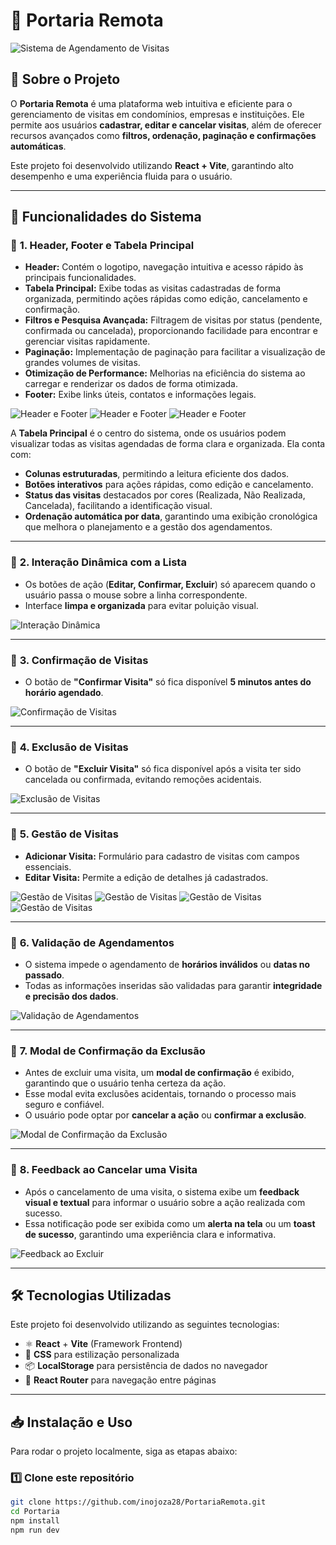 # 🏢 Portaria Remota

![Sistema de Agendamento de Visitas](./src/preview/Inicio.png)

## 📖 Sobre o Projeto

O **Portaria Remota** é uma plataforma web intuitiva e eficiente para o gerenciamento de visitas em condomínios, empresas e instituições. Ele permite aos usuários **cadastrar, editar e cancelar visitas**, além de oferecer recursos avançados como **filtros, ordenação, paginação e confirmações automáticas**.

Este projeto foi desenvolvido utilizando **React + Vite**, garantindo alto desempenho e uma experiência fluida para o usuário.

---

## 🚀 **Funcionalidades do Sistema**

### 📌 **1. Header, Footer e Tabela Principal**  
- **Header:** Contém o logotipo, navegação intuitiva e acesso rápido às principais funcionalidades. 
- **Tabela Principal:** Exibe todas as visitas cadastradas de forma organizada, permitindo ações rápidas como edição, cancelamento e confirmação. 
- **Filtros e Pesquisa Avançada:** Filtragem de visitas por status (pendente, confirmada ou cancelada), proporcionando facilidade para encontrar e gerenciar visitas rapidamente.  
- **Paginação:** Implementação de paginação para facilitar a visualização de grandes volumes de visitas.  
- **Otimização de Performance:** Melhorias na eficiência do sistema ao carregar e renderizar os dados de forma otimizada.  
- **Footer:** Exibe links úteis, contatos e informações legais.    

![Header e Footer](./src/preview/Inicio.png)
![Header e Footer](./src/preview/Tabela.png)
![Header e Footer](./src/preview/footer.png)

A **Tabela Principal** é o centro do sistema, onde os usuários podem visualizar todas as visitas agendadas de forma clara e organizada. Ela conta com:  

- **Colunas estruturadas**, permitindo a leitura eficiente dos dados.  
- **Botões interativos** para ações rápidas, como edição e cancelamento.  
- **Status das visitas** destacados por cores (Realizada, Não Realizada, Cancelada), facilitando a identificação visual.  
- **Ordenação automática por data**, garantindo uma exibição cronológica que melhora o planejamento e a gestão dos agendamentos.  
---


### 📌 **2. Interação Dinâmica com a Lista**
- Os botões de ação (**Editar, Confirmar, Excluir**) só aparecem quando o usuário passa o mouse sobre a linha correspondente.
- Interface **limpa e organizada** para evitar poluição visual.

![Interação Dinâmica](./src/preview/Botoes.png)

---

### 📌 **3. Confirmação de Visitas**
- O botão de **"Confirmar Visita"** só fica disponível **5 minutos antes do horário agendado**.

![Confirmação de Visitas](./src/preview/Botoes02.png)

---

### 📌 **4. Exclusão de Visitas**  
- O botão de **"Excluir Visita"** só fica disponível após a visita ter sido cancelada ou confirmada, evitando remoções acidentais.  

![Exclusão de Visitas](./src/preview/Botoes03.png)  

---

### 📌 **5. Gestão de Visitas**
- **Adicionar Visita:** Formulário para cadastro de visitas com campos essenciais.
- **Editar Visita:** Permite a edição de detalhes já cadastrados.

![Gestão de Visitas](./src/preview/AddVisita.png)
![Gestão de Visitas](./src/preview/AddVisitaTable.png)
![Gestão de Visitas](./src/preview/EditVisita.png)
![Gestão de Visitas](./src/preview/EditVisitaTable.png)

---

### 📌 **6. Validação de Agendamentos**
- O sistema impede o agendamento de **horários inválidos** ou **datas no passado**.
- Todas as informações inseridas são validadas para garantir **integridade e precisão dos dados**.

![Validação de Agendamentos](./src/preview/Validacao.png)

---

### 📌 **7. Modal de Confirmação da Exclusão**  
- Antes de excluir uma visita, um **modal de confirmação** é exibido, garantindo que o usuário tenha certeza da ação.  
- Esse modal evita exclusões acidentais, tornando o processo mais seguro e confiável.  
- O usuário pode optar por **cancelar a ação** ou **confirmar a exclusão**.  

![Modal de Confirmação da Exclusão](./src/preview/ModalConfirmacao.png)  

---

### 📌 **8. Feedback ao Cancelar uma Visita**  
- Após o cancelamento de uma visita, o sistema exibe um **feedback visual e textual** para informar o usuário sobre a ação realizada com sucesso.  
- Essa notificação pode ser exibida como um **alerta na tela** ou um **toast de sucesso**, garantindo uma experiência clara e informativa.  

![Feedback ao Excluir](./src/preview/Notification.png)  

---


## 🛠 **Tecnologias Utilizadas**
Este projeto foi desenvolvido utilizando as seguintes tecnologias:

- ⚛️ **React** + **Vite** (Framework Frontend)
- 🎨 **CSS** para estilização personalizada
- 📦 **LocalStorage** para persistência de dados no navegador
- 📍 **React Router** para navegação entre páginas

---

## 📥 **Instalação e Uso**
Para rodar o projeto localmente, siga as etapas abaixo:

### 1️⃣ **Clone este repositório**
```sh
git clone https://github.com/inojoza28/PortariaRemota.git
cd Portaria
npm install
npm run dev
